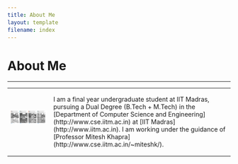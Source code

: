 ```yaml
---
title: About Me
layout: template
filename: index
---
```


# About Me


--------------------------

<table class="imgtable"><tr><td>
<img src="/images/fake_depth_zero.png" alt="Varun Gangal" />&nbsp;</td>
<td align="left"><p> 
  I am a final year undergraduate student at IIT Madras, pursuing a Dual Degree (B.Tech + M.Tech) in the [Department of Computer Science and Engineering](http://www.cse.iitm.ac.in) at [IIT Madras](http://www.iitm.ac.in). I am working under the guidance of [Professor Mitesh Khapra](http://www.cse.iitm.ac.in/~miteshk/).
</p>
</td></tr></table>
